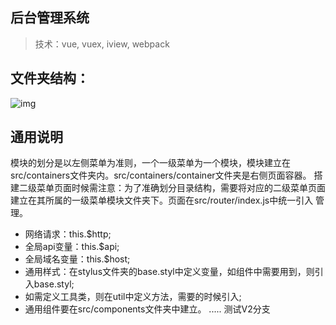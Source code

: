 ## 后台管理系统

> 技术：vue, vuex, iview, webpack

## 文件夹结构：

![img](https://github.com/capslocktao/vue-backage/blob/master/intro.png)

## 通用说明

模块的划分是以左侧菜单为准则，一个一级菜单为一个模块，模块建立在src/containers文件夹内。src/containers/container文件夹是右侧页面容器。
搭建二级菜单页面时候需注意：为了准确划分目录结构，需要将对应的二级菜单页面建立在其所属的一级菜单模块文件夹下。页面在src/router/index.js中统一引入
管理。

- 网络请求：this.$http;
- 全局api变量：this.$api;
- 全局域名变量：this.$host;
- 通用样式：在stylus文件夹的base.styl中定义变量，如组件中需要用到，则引入base.styl;
- 如需定义工具类，则在util中定义方法，需要的时候引入;
- 通用组件要在src/components文件夹中建立。
.....
测试V2分支




